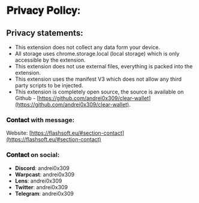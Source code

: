 # 𝐏𝐫𝐢𝐯𝐚𝐜𝐲 𝐏𝐨𝐥𝐢𝐜𝐲&#x3a;

## Privacy statements&#x3a;

- This extension does not collect any data form your device.
- All storage uses chrome.storage.local (local storage) which is only accessible by the extension.
- This extension does not use external files, everything is packed into the extension.
- This extension uses the manifest V3 which does not allow any third party scripts to be injected.
- This extension is completely open source, the source is available on Github - [https://github.com/andrei0x309/clear-wallet](https://github.com/andrei0x309/clear-wallet).

### 𝐂𝐨𝐧𝐭𝐚𝐜𝐭 with message&#x3a;

Website:
[https://flashsoft.eu/#section-contact](https://flashsoft.eu/#section-contact)

### 𝐂𝐨𝐧𝐭𝐚𝐜𝐭 on social&#x3a;

- **Discord**: andrei0x309
- **Warpcast**: andrei0x309
- **Lens**: andrei0x309
- **Twitter**: andrei0x309
- **Telegram**: andrei0x309

